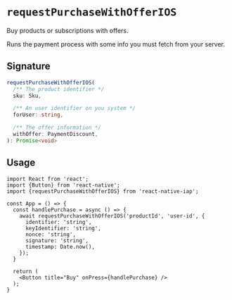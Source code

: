 # `requestPurchaseWithOfferIOS`

Buy products or subscriptions with offers.

Runs the payment process with some info you must fetch from your server.

## Signature

```ts
requestPurchaseWithOfferIOS(
  /** The product identifier */
  sku: Sku,

  /** An user identifier on you system */
  forUser: string,

  /** The offer information */
  withOffer: PaymentDiscount,
): Promise<void>
```

## Usage

```tsx
import React from 'react';
import {Button} from 'react-native';
import {requestPurchaseWithOfferIOS} from 'react-native-iap';

const App = () => {
  const handlePurchase = async () => {
    await requestPurchaseWithOfferIOS('productId', 'user-id', {
      identifier: 'string',
      keyIdentifier: 'string',
      nonce: 'string',
      signature: 'string',
      timestamp: Date.now(),
    });
  }

  return (
    <Button title="Buy" onPress={handlePurchase} />
  );
}
```
